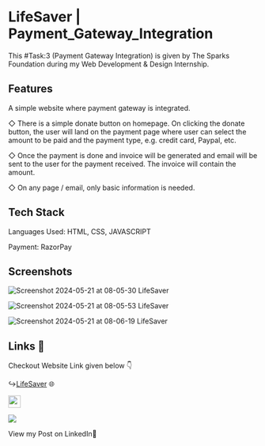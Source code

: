 # LifeSaver | Payment_Gateway_Integration
This #Task:3 (Payment Gateway Integration) is given by The Sparks Foundation during my Web Development & Design Internship.

## Features
A simple website where payment gateway is integrated.

◇ There is a simple donate button on homepage. On clicking the donate button, the user will land on the payment page where user can select the amount to be paid and the payment type, e.g. credit card, Paypal, etc.

◇ Once the payment is done and invoice will be generated and email will be sent to the user for the payment received. The invoice will contain the amount.

◇ On any page / email, only basic information is needed.

## Tech Stack
Languages Used: HTML, CSS, JAVASCRIPT

Payment: RazorPay

## Screenshots
![Screenshot 2024-05-21 at 08-05-30 LifeSaver](https://github.com/ankushkumar10/LifeSaver/assets/67301852/6f47092c-0c9d-4a86-9c60-0097357c1db6)

![Screenshot 2024-05-21 at 08-05-53 LifeSaver](https://github.com/ankushkumar10/LifeSaver/assets/67301852/b369ab58-0561-4742-b4a8-7d26e24e4f9d)

![Screenshot 2024-05-21 at 08-06-19 LifeSaver](https://github.com/ankushkumar10/LifeSaver/assets/67301852/2421fc65-7697-4f86-a767-8db2c6b665e9)

## Links 🔗
Checkout Website Link given below 👇

↪[LifeSaver](https://ankushkumar10.github.io/LifeSaver/) 🌐

<a href="https://youtu.be/Tet8n-WcGR4?si=XEAWIbRI5kq-ZLLQ"><img src="https://st5.depositphotos.com/81614282/68553/v/600/depositphotos_685536728-stock-illustration-youtube-log-youtube-video-sharing.jpg" style="height: 25px"></a>

<a href="https://www.linkedin.com/posts/ankush-kumar-011933215_task3-gripmay24-gripmay24-activity-7198333972144119808-H2ty?utm_source=share&utm_medium=member_desktop"><img src="https://camo.githubusercontent.com/2b91ca452712585ded21c915eefcf36ea6d69716da98590a76308ab959b61807/68747470733a2f2f696d672e736869656c64732e696f2f62616467652f6c696e6b6564696e2d3041363643323f7374796c653d666f722d7468652d6261646765266c6f676f3d6c696e6b6564696e266c6f676f436f6c6f723d7768697465"></a>

<span style="vertical-align: middle;">View my Post on LinkedIn🚀</span>
